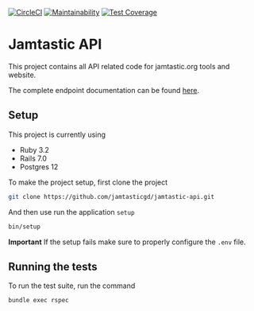 [![CircleCI](https://dl.circleci.com/status-badge/img/gh/jamtasticgd/jamtastic-api/tree/main.svg?style=shield)](https://dl.circleci.com/status-badge/redirect/gh/jamtasticgd/jamtastic-api/tree/main)
[![Maintainability](https://api.codeclimate.com/v1/badges/8464b62ccad16bde6805/maintainability)](https://codeclimate.com/github/jamtasticgd/jamtastic-api/maintainability)
[![Test Coverage](https://api.codeclimate.com/v1/badges/8464b62ccad16bde6805/test_coverage)](https://codeclimate.com/github/jamtasticgd/jamtastic-api/test_coverage)
# Jamtastic API
This project contains all API related code for jamtastic.org tools and website.

The complete endpoint documentation can be found [here](https://documenter.getpostman.com/view/2140691/2s93sW8vcf).

## Setup
This project is currently using
- Ruby 3.2
- Rails 7.0
- Postgres 12

To make the project setup, first clone the project

```zsh
git clone https://github.com/jamtasticgd/jamtastic-api.git
```

And then use run the application `setup`

```zsh
bin/setup
```

**Important** If the setup fails make sure to properly configure the `.env` file.

## Running the tests
To run the test suite, run the command

```zsh
bundle exec rspec
```
